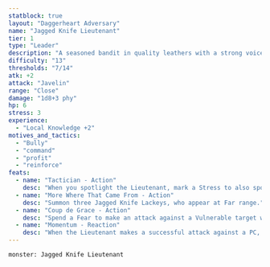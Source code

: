 ```yaml
---
statblock: true
layout: "Daggerheart Adversary"
name: "Jagged Knife Lieutenant"
tier: 1
type: "Leader"
description: "A seasoned bandit in quality leathers with a strong voice and cunning eyes."
difficulty: "13"
thresholds: "7/14"
atk: +2
attack: "Javelin"
range: "Close"
damage: "1d8+3 phy"
hp: 6
stress: 3
experience:
  - "Local Knowledge +2"
motives_and_tactics:
  - "Bully"
  - "command"
  - "profit"
  - "reinforce"
feats:
  - name: "Tactician - Action"
    desc: "When you spotlight the Lieutenant, mark a Stress to also spotlight two allies within Close range."
  - name: "More Where That Came From - Action"
    desc: "Summon three Jagged Knife Lackeys, who appear at Far range."
  - name: "Coup de Grace - Action"
    desc: "Spend a Fear to make an attack against a Vulnerable target within Close range. On a success, deal 2d6+12 physical damage and the target must mark a Stress."
  - name: "Momentum - Reaction"
    desc: "When the Lieutenant makes a successful attack against a PC, you gain a Fear."
---
```


```statblock
monster: Jagged Knife Lieutenant
```